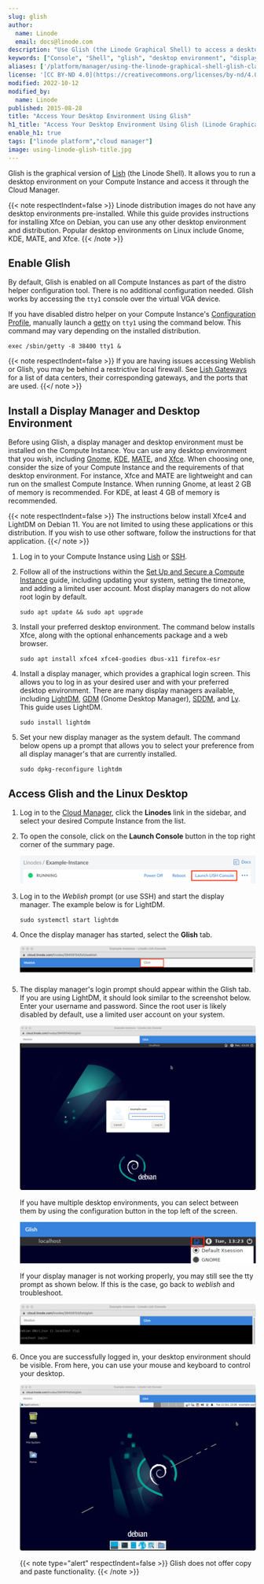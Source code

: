 ```yaml
---
slug: glish
author:
  name: Linode
  email: docs@linode.com
description: "Use Glish (the Linode Graphical Shell) to access a desktop environment, like Xfce or Gnome, on your web browser."
keywords: ["Console", "Shell", "glish", "desktop environment", "display manager"]
aliases: ['/platform/manager/using-the-linode-graphical-shell-glish-classic-manager/','/networking/using-the-graphic-shell-glish/','/networking/using-the-linode-graphical-shell-glish/','/platform/manager/using-the-linode-graphical-shell-glish/','/platform/using-the-linode-graphical-shell-glish/','/networking/use-the-graphic-shell-glish/','/guides/using-the-linode-graphical-shell-glish/']
license: '[CC BY-ND 4.0](https://creativecommons.org/licenses/by-nd/4.0)'
modified: 2022-10-12
modified_by:
  name: Linode
published: 2015-08-28
title: "Access Your Desktop Environment Using Glish"
h1_title: "Access Your Desktop Environment Using Glish (Linode Graphical Shell)"
enable_h1: true
tags: ["linode platform","cloud manager"]
image: using-linode-glish-title.jpg
---
```


Glish is the graphical version of [Lish](/docs/guides/lish/) (the Linode Shell). It allows you to run a desktop environment on your Compute Instance and access it through the Cloud Manager.

{{< note respectIndent=false >}}
Linode distribution images do not have any desktop environments pre-installed. While this guide provides instructions for installing Xfce on Debian, you can use any other desktop environment and distribution. Popular desktop environments on Linux include Gnome, KDE, MATE, and Xfce.
{{< /note >}}

## Enable Glish

By default, Glish is enabled on all Compute Instances as part of the distro helper configuration tool. There is no additional configuration needed. Glish works by accessing the `tty1` console over the virtual VGA device.

If you have disabled distro helper on your Compute Instance's [Configuration Profile](/docs/guides/linode-configuration-profiles/), manually launch a [getty](https://en.wikipedia.org/wiki/Getty_(Unix)) on `tty1` using the command below. This command may vary depending on the installed distribution.

    exec /sbin/getty -8 38400 tty1 &

{{< note respectIndent=false >}}
If you are having issues accessing Weblish or Glish, you may be behind a restrictive local firewall. See [Lish Gateways](/docs/guides/lish/#lish-gateways) for a list of data centers, their corresponding gateways, and the ports that are used.
{{</ note >}}

## Install a Display Manager and Desktop Environment

Before using Glish, a display manager and desktop environment must be installed on the Compute Instance. You can use any desktop environment that you wish, including [Gnome](https://www.gnome.org/), [KDE](https://kde.org/), [MATE](https://mate-desktop.org/), and [Xfce](https://www.xfce.org/). When choosing one, consider the size of your Compute Instance and the requirements of that desktop environment. For instance, Xfce and MATE are lightweight and can run on the smallest Compute Instance. When running Gnome, at least 2 GB of memory is recommended. For KDE, at least 4 GB of memory is recommended.

{{< note respectIndent=false >}}
The instructions below install Xfce4 and LightDM on Debian 11. You are not limited to using these applications or this distribution. If you wish to use other software, follow the instructions for that application.
{{</ note >}}

1. Log in to your Compute Instance using [Lish](/docs/guides/lish/) or [SSH](/docs/guides/set-up-and-secure/#connect-to-the-instance).

1.  Follow all of the instructions within the [Set Up and Secure a Compute Instance](/docs/guides/set-up-and-secure/) guide, including updating your system, setting the timezone, and adding a limited user account. Most display managers do not allow root login by default.

        sudo apt update && sudo apt upgrade

1.  Install your preferred desktop environment. The command below installs Xfce, along with the optional enhancements package and a web browser.

        sudo apt install xfce4 xfce4-goodies dbus-x11 firefox-esr

1.  Install a display manager, which provides a graphical login screen. This allows you to log in as your desired user and with your preferred desktop environment. There are many display managers available, including [LightDM](https://wiki.debian.org/LightDM), [GDM](https://wiki.debian.org/GDM) (Gnome Desktop Manager), [SDDM](https://wiki.debian.org/SDDM), and [Ly](https://github.com/fairyglade/ly). This guide uses LightDM.

        sudo install lightdm

1.  Set your new display manager as the system default. The command below opens up a prompt that allows you to select your preference from all display manager's that are currently installed.

        sudo dpkg-reconfigure lightdm

## Access Glish and the Linux Desktop

1. Log in to the [Cloud Manager](https://cloud.linode.com), click the **Linodes** link in the sidebar, and select your desired Compute Instance from the list.

1. To open the console, click on the **Launch Console** button in the top right corner of the summary page.

    ![Launch the Console](launch-console-button.png)

1.  Log in to the *Weblish* prompt (or use SSH) and start the display manager. The example below is for LightDM.

        sudo systemctl start lightdm

4. Once the display manager has started, select the **Glish** tab.

    ![Screenshot of the Lish Console with the Glish button](switch-to-glish.png)

5. The display manager's login prompt should appear within the Glish tab. If you are using LightDM, it should look similar to the screenshot below. Enter your username and password. Since the root user is likely disabled by default, use a limited user account on your system.

    ![Screenshot of LightDM in Glish](glish-login-lightdm.png)

    If you have multiple desktop environments, you can select between them by using the configuration button in the top left of the screen.

    ![Select the desktop environment within LightDM](glish-login-lightdm-select-desktop.png)

    If your display manager is not working properly, you may still see the tty prompt as shown below. If this is the case, go back to *weblish* and troubleshoot.

    ![Screenshot of tty in Glish](glish-tty1.png)

1. Once you are successfully logged in, your desktop environment should be visible. From here, you can use your mouse and keyboard to control your desktop.

    ![Screenshot of Xfce4 in Glish](glish-xfce-desktop.png)

    {{< note type="alert" respectIndent=false >}}
Glish does not offer copy and paste functionality.
{{< /note >}}
